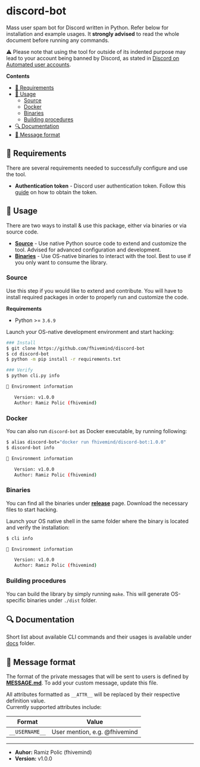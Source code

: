 <h1>discord-bot</h1>

Mass user spam bot for Discord written in Python. Refer below for installation and example usages. 
It **strongly advised** to read the whole document before running any commands.     

:warning: Please note that using the tool for outside of its indented purpose may lead to your account being banned by Discord, as stated in [Discord on Automated user accounts](https://support.discord.com/hc/en-us/articles/115002192352-Automated-user-accounts-self-bots-).


**Contents**
- [📖 Requirements](#-requirements)
- [💭 Usage](#-usage)
  - [Source](#source)
  - [Docker](#docker)
  - [Binaries](#binaries)
  - [Building procedures](#building-procedures)
- [🔍 Documentation](#-documentation)
- [💬 Message format](#-message-format)

## 📖 Requirements
There are several requirements needed to successfully configure and use the tool.
* **Authentication token** - Discord user authentication token. Follow this [guide](https://bit.ly/31Vcno0) on how to obtain the token.

## 💭 Usage
There are two ways to install & use this package, either via binaries or via source code.
* **[Source](Source)** - Use native Python source code to extend and customize the tool. Advised for advanced configuration and development.
* **[Binaries](Binaries)** - Use OS-native binaries to interact with the tool. Best to use if you only want to consume the library.

### Source
Use this step if you would like to extend and contribute. You will have to install required packages in order to properly run 
and customize the code.

**Requirements**
* Python >= `3.6.9`

Launch your OS-native development environment and start hacking:
```bash
### Install
$ git clone https://github.com/fhivemind/discord-bot
$ cd discord-bot
$ python -m pip install -r requirements.txt

### Verify
$ python cli.py info

🎯 Environment information

   Version: v1.0.0
   Author: Ramiz Polic (fhivemind)

```

### Docker
You can also run `discord-bot` as Docker executable, by running following:
```bash
$ alias discord-bot="docker run fhivemind/discord-bot:1.0.0"
$ discord-bot info

🎯 Environment information

   Version: v1.0.0
   Author: Ramiz Polic (fhivemind)

```

### Binaries
You can find all the binaries under **[release](https://github.com/fhivemind/discord-bot/releases)** page. Download the necessary files to start hacking.

Launch your OS native shell in the same folder where the binary is located and verify the installation:
```bash
$ cli info

🎯 Environment information

   Version: v1.0.0
   Author: Ramiz Polic (fhivemind)

```

### Building procedures
You can build the library by simply running `make`. This will generate OS-specific binaries under `./dist` folder.

## 🔍 Documentation
Short list about available CLI commands and their usages is available under [docs](docs) folder.

## 💬 Message format
The format of the private messages that will be sent to users is defined by **[MESSAGE.md](MESSAGE.md)**. 
To add your custom message, update this file. 

All attributes formatted as `__ATTR__` will be replaced by their respective definition value.     
Currently supported attributes include:

Format | Value
---|---
`__USERNAME__`| User mention, e.g. @fhivemind

---

* **Auhor:** Ramiz Polic (fhivemind)
* **Version:** v1.0.0
